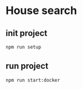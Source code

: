 # House search

## init project

```bash
npm run setup
```

## run project

```bash
npm run start:docker
```
